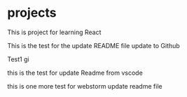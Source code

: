 # projects
This is project for learning React

This is the test for the update README file update to Github

Test1
gi

this is the test for update Readme from vscode


this is one more test for webstorm update readme file

